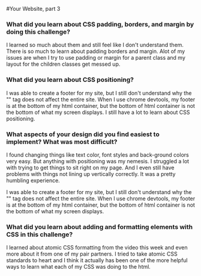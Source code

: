 #Your Website, part 3 


### What did you learn about CSS padding, borders, and margin by doing this challenge?

I learned so much about them and still feel like I don't understand them. There is so much to learn about padding borders and margin.  Alot of my issues are when I try to use padding or margin for a parent class and my layout for the children classes get messed up. 

### What did you learn about CSS positioning?

I was able to create a footer for my site, but I still don't understand why the "<html>" tag does not affect the entire site.  When I use chrome devtools, my footer is at the bottom of my html container, but the bottom of html container is not the bottom of what my screen displays.  I still have a lot to learn about CSS positioning.

### What aspects of your design did you find easiest to implement? What was most difficult?

I found changing things like text color, font styles and back-ground colors very easy.  But anything with positioning was my nemesis.  I struggled a lot with trying to get things to sit right on my page.  And I even still have problems with things not lining up vertically correctly.  It was a pretty humbling experience.

I was able to create a footer for my site, but I still don't understand why the "<html>" tag does not affect the entire site.  When I use chrome devtools, my footer is at the bottom of my html container, but the bottom of html container is not the bottom of what my screen displays.  

### What did you learn about adding and formatting elements with CSS in this challenge?


I learned about atomic CSS formatting from the video this week and even more about it from one of my pair partners.  I tried to take atomic CSS standards to heart and I think it actually has been one of the more helpful ways to learn what each of my CSS was doing to the html.
